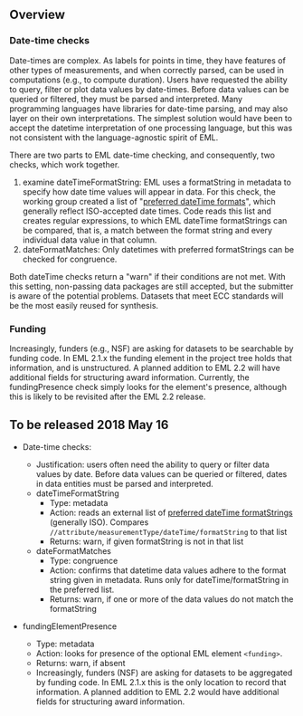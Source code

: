 
## Overview
### Date-time checks
Date-times are complex. As labels for points in time, they have features of other types of measurements, and when correctly parsed, can be used in computations (e.g., to compute duration). Users have requested the ability to query, filter or plot data values by date-times. Before data values can be queried or filtered, they must be parsed and interpreted. Many programming languages have libraries for date-time parsing, and may also layer on their own interpretations. The simplest solution would have been to accept the datetime interpretation of one processing language, but this was not consistent with the language-agnostic spirit of EML. 

There are two parts to EML date-time checking, and consequently, two checks, which work together.
1. examine dateTimeFormatString: EML uses a formatString in metadata to specify how date time values will appear in data. For this check, the working group created a list of "[preferred dateTime formats](https://github.com/EDIorg/ECC/blob/master/practices/dateTimeFormatString/dateTimeFormatString_list.csv)", which generally reflect ISO-accepted date times. Code reads this list and creates regular expressions, to which EML dateTime formatStrings can be compared, that is, a match between the format string and every individual data value in that column.  
2. dateFormatMatches: Only datetimes with preferred formatStrings can be checked for congruence. 

Both dateTime checks return a "warn" if their conditions are not met. With this setting, non-passing data packages are still accepted, but the submitter is aware of the potential problems. Datasets that meet ECC standards will be the most easily reused for synthesis.

### Funding
Increasingly, funders (e.g., NSF) are asking for datasets to be searchable by funding code. In EML 2.1.x the funding element in the project tree holds that information, and is unstructured. A planned addition to EML 2.2 will have additional fields for structuring award information. Currently, the fundingPresence check simply looks for the element's presence, although this is likely to be revisited after the EML 2.2 release.

## To be released 2018 May 16
- Date-time checks:
  - Justification:  users often need the ability to query or filter data values by date. Before data values can be queried or filtered, dates in data entities must be parsed and interpreted.
  - dateTimeFormatString
    - Type: metadata
    - Action: reads an external list of [preferred dateTime formatStrings](https://github.com/EDIorg/ECC/blob/master/practices/dateTimeFormatString/dateTimeFormatString_list.csv) (generally ISO). Compares ```//attribute/measurementType/dateTime/formatString``` to that list
    - Returns: warn, if given formatString is not in that list
  - dateFormatMatches
    - Type: congruence
    - Action: confirms that datetime data values adhere to the format string given in metadata. Runs only for dateTime/formatString in the preferred list.
    - Returns: warn, if one or more of the data values do not match the formatString


- fundingElementPresence 
  - Type: metadata
  - Action: looks for presence of the optional EML element ```<funding>```. 
  - Returns: warn, if absent
  - Increasingly, funders (NSF) are asking for datasets to be aggregated by funding code. In EML 2.1.x this is the only location to record that information. A planned addition to EML 2.2 would have additional fields for structuring award information.





